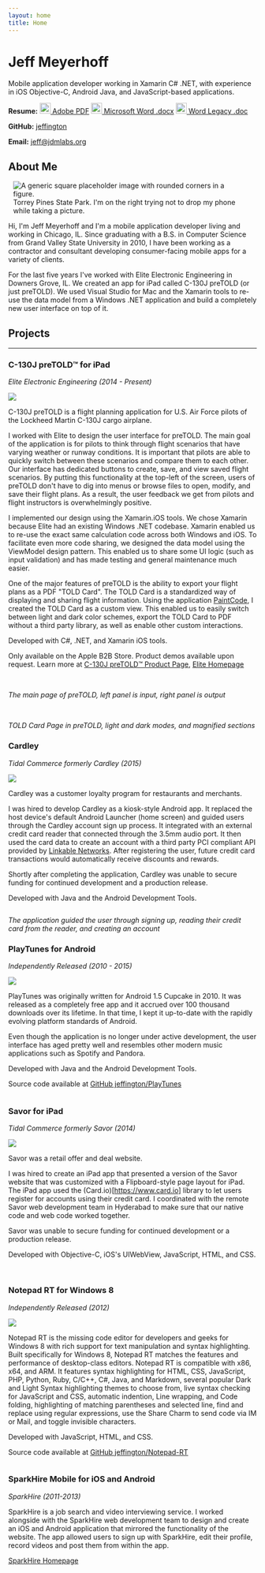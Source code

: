 ```yaml
---
layout: home
title: Home
---
```


# Jeff Meyerhoff

Mobile application developer working in Xamarin C# .NET, with experience in iOS Objective-C, Android Java, and JavaScript-based applications.

**Resume:** <a href="/assets/documents/Jeff Meyerhoff Resume October 2018.pdf"><img src="/assets/images/icons8-pdf-100.png" style="height: 22px; width: 22px;"/> Adobe PDF</a> <a href="/assets/documents/Jeff Meyerhoff Resume October 2018.docx"><img src="/assets/images/icons8-microsoft-word-100.png" style="height: 22px; width: 22px"/> Microsoft Word .docx</a> <a href="/assets/documents/Jeff Meyerhoff Resume October 2018.doc"><img src="/assets/images/icons8-word-100.png" style="height: 22px; width: 22px;"/> Word Legacy .doc</a>

**GitHub:** <a href="https://github.com/jeffington">jeffington</a>

**Email:** <a href="mailto:jeff@jdmlabs.org">jeff@jdmlabs.org</a>

## About Me
<figure class="figure float-right" style="margin-left: 10px;">
  <img src="/assets/images/jeff-torrey-pines18.jpg" class="figure-img img-fluid rounded" alt="A generic square placeholder image with rounded corners in a figure.">
  <figcaption class="figure-caption">Torrey Pines State Park. I'm on the right trying not to drop my phone while taking a picture.</figcaption>
</figure>

Hi, I'm Jeff Meyerhoff and I'm a mobile application developer living and working in Chicago, IL. Since graduating with a B.S. in Computer Science from Grand Valley State University in 2010, I have been working as a contractor and consultant developing consumer-facing mobile apps for a variety of clients.

For the last five years I've worked with Elite Electronic Engineering in Downers Grove, IL. We created an app for iPad called C-130J preTOLD (or just preTOLD). We used Visual Studio for Mac and the Xamarin tools to re-use the data model from a Windows .NET application and build a completely new user interface on top of it.

## Projects

---

### C-130J preTOLD™ for iPad

_Elite Electronic Engineering (2014 - Present)_

<img class="icon-img float-left" src="/assets/images/projects/pretold/pretold-app-icon-96.png" />

C-130J preTOLD is a flight planning application for U.S. Air Force pilots of the Lockheed Martin C-130J cargo airplane.

I worked with Elite to design the user interface for preTOLD. The main goal of the application is for pilots to think through flight scenarios that have varying weather or runway conditions. It is important that pilots are able to quickly switch between these scenarios and compare them to each other. Our interface has dedicated buttons to create, save, and view saved flight scenarios. By putting this functionality at the top-left of the screen, users of preTOLD don't have to dig into menus or browse files to open, modify, and save their flight plans. As a result, the user feedback we get from pilots and flight instructors is overwhelmingly positive.


I implemented our design using the Xamarin.iOS tools. We chose Xamarin because Elite had an existing Windows .NET codebase. Xamarin enabled us to re-use the exact same calculation code across both Windows and iOS. To facilitate even more code sharing, we designed the data model using the ViewModel design pattern. This enabled us to share some UI logic (such as input validation) and has made testing and general maintenance much easier.

One of the major features of preTOLD is the ability to export your flight plans as a PDF "TOLD Card". The TOLD Card is a standardized way of displaying and sharing flight information. Using the application <a href="https://www.paintcodeapp.com">PaintCode</a>, I created the TOLD Card as a custom view. This enabled us to easily switch between light and dark color schemes, export the TOLD Card to PDF without a third party library, as well as enable other custom interactions.

Developed with C#, .NET, and Xamarin iOS tools.

Only available on the Apple B2B Store. Product demos available upon request. Learn more at [C-130J preTOLD™ Product Page](https://www.elitetest.com/engineering-services/aviation-software-services/c-130-pretold), [Elite Homepage](www.elitetest.com/)


<a href="/assets/images/projects/pretold/screenshot-port-1.png"><img src="/assets/images/projects/pretold/screenshot-port-1.png" alt="" class="img-thumbnail img-ipad-port"></a>
<a href="/assets/images/projects/pretold/screenshot-port-2.png"><img src="/assets/images/projects/pretold/screenshot-port-2.png" alt="" class="img-thumbnail img-ipad-port"></a>
<a href="/assets/images/projects/pretold/screenshot-port-3.png"><img src="/assets/images/projects/pretold/screenshot-port-3.png" alt="" class="img-thumbnail img-ipad-port"></a>
<a href="/assets/images/projects/pretold/screenshot-port-4.png"><img src="/assets/images/projects/pretold/screenshot-port-4.png" alt="" class="img-thumbnail img-ipad-port"></a>
<a href="/assets/images/projects/pretold/screenshot-port-5.png"><img src="/assets/images/projects/pretold/screenshot-port-5.png" alt="" class="img-thumbnail img-ipad-port"></a>
<a href="/assets/images/projects/pretold/screenshot-port-6.png"><img src="/assets/images/projects/pretold/screenshot-port-6.png" alt="" class="img-thumbnail img-ipad-port"></a>
<a href="/assets/images/projects/pretold/screenshot-port-7.png"><img src="/assets/images/projects/pretold/screenshot-port-7.png" alt="" class="img-thumbnail img-ipad-port"></a>
<a href="/assets/images/projects/pretold/screenshot-port-8.png"><img src="/assets/images/projects/pretold/screenshot-port-8.png" alt="" class="img-thumbnail img-ipad-port"></a>
<a href="/assets/images/projects/pretold/screenshot-port-9.png"><img src="/assets/images/projects/pretold/screenshot-port-9.png" alt="" class="img-thumbnail img-ipad-port"></a>
<a href="/assets/images/projects/pretold/screenshot-port-10.png"><img src="/assets/images/projects/pretold/screenshot-port-10.png" alt="" class="img-thumbnail img-ipad-port"></a>

_The main page of preTOLD, left panel is input, right panel is output_

<a href="/assets/images/projects/pretold/screenshot-port-11.png"><img src="/assets/images/projects/pretold/screenshot-port-11.png" alt="" class="img-thumbnail img-ipad-port"></a>
<a href="/assets/images/projects/pretold/screenshot-port-12.png"><img src="/assets/images/projects/pretold/screenshot-port-12.png" alt="" class="img-thumbnail img-ipad-port"></a>
<a href="/assets/images/projects/pretold/screenshot-port-13.png"><img src="/assets/images/projects/pretold/screenshot-port-13.png" alt="" class="img-thumbnail img-ipad-port"></a>
<a href="/assets/images/projects/pretold/screenshot-port-14.png"><img src="/assets/images/projects/pretold/screenshot-port-14.png" alt="" class="img-thumbnail img-ipad-port"></a>
<a href="/assets/images/projects/pretold/screenshot-port-15.png"><img src="/assets/images/projects/pretold/screenshot-port-15.png" alt="" class="img-thumbnail img-ipad-port"></a>

_TOLD Card Page in preTOLD, light and dark modes, and magnified sections_

### Cardley

_Tidal Commerce formerly Cardley (2015)_

<img class="icon-img float-left" src="/assets/images/projects/cardley/cardley-app-icon-96.png">

Cardley was a customer loyalty program for restaurants and merchants.

I was hired to develop Cardley as a kiosk-style Android app. It replaced the host device's default Android Launcher (home screen) and guided users through the Cardley account sign up process. It integrated with an external credit card reader that connected through the 3.5mm audio port. It then used the card data to create an account with a third party PCI compliant API provided by [Linkable Networks](https://linkablenetworks.com). After registering the user, future credit card transactions would automatically receive discounts and rewards.

Shortly after completing the application, Cardley was unable to secure funding for continued development and a production release.

Developed with Java and the Android Development Tools.

<a href="/assets/images/projects/cardley/cardley-screenshot-1.png"><img src="/assets/images/projects/cardley/cardley-screenshot-1.png" alt="" class="img-thumbnail img-kiosk-land"></a><a href="/assets/images/projects/cardley/cardley-screenshot-2.png"><img src="/assets/images/projects/cardley/cardley-screenshot-2.png" alt="" class="img-thumbnail img-kiosk-land"></a><a href="/assets/images/projects/cardley/cardley-screenshot-3.png"><img src="/assets/images/projects/cardley/cardley-screenshot-3.png" alt="" class="img-thumbnail img-kiosk-land"></a><a href="/assets/images/projects/cardley/cardley-screenshot-4.png"><img src="/assets/images/projects/cardley/cardley-screenshot-4.png" alt="" class="img-thumbnail img-kiosk-land"></a><a href="/assets/images/projects/cardley/cardley-screenshot-5.png"><img src="/assets/images/projects/cardley/cardley-screenshot-5.png" alt="" class="img-thumbnail img-kiosk-land"></a><a href="/assets/images/projects/cardley/cardley-screenshot-6.png"><img src="/assets/images/projects/cardley/cardley-screenshot-6.png" alt="" class="img-thumbnail img-kiosk-land"></a>

_The application guided the user through signing up, reading their credit card from the reader, and creating an account_


### PlayTunes for Android 

_Independently Released (2010 - 2015)_

<img class="icon-img float-left" src="/assets/images/projects/playtunes/playtunes3-app-icon-96.png"/>

PlayTunes was originally written for Android 1.5 Cupcake in 2010. It was released as a completely free app and it accrued over 100 thousand downloads over its lifetime. In that time, I kept it up-to-date with the rapidly evolving platform standards of Android.

Even though the application is no longer under active development, the user interface has aged pretty well and resembles other modern music applications such as Spotify and Pandora.

Developed with Java and the Android Development Tools.

Source code available at <a href="https://github.com/jeffington/PlayTunes">GitHub jeffington/PlayTunes</a>

<a href="/assets/images/projects/playtunes/screenshot-1.png"><img src="/assets/images/projects/playtunes/screenshot-1.png" alt="" class="img-thumbnail img-android-port"></a><a href="/assets/images/projects/playtunes/screenshot-2.png"><img src="/assets/images/projects/playtunes/screenshot-2.png" alt="" class="img-thumbnail img-android-port"></a><a href="/assets/images/projects/playtunes/screenshot-3.png"><img src="/assets/images/projects/playtunes/screenshot-3.png" alt="" class="img-thumbnail img-android-port"></a><a href="/assets/images/projects/playtunes/screenshot-4.png"><img src="/assets/images/projects/playtunes/screenshot-4.png" alt="" class="img-thumbnail img-android-port"></a><a href="/assets/images/projects/playtunes/screenshot-5.png"><img src="/assets/images/projects/playtunes/screenshot-5.png" alt="" class="img-thumbnail img-android-port"></a><a href="/assets/images/projects/playtunes/screenshot-6.png"><img src="/assets/images/projects/playtunes/screenshot-6.png" alt="" class="img-thumbnail img-android-port"></a><a href="/assets/images/projects/playtunes/screenshot-7.png"><img src="/assets/images/projects/playtunes/screenshot-7.png" alt="" class="img-thumbnail img-android-port"></a><a href="/assets/images/projects/playtunes/screenshot-8.png"><img src="/assets/images/projects/playtunes/screenshot-8.png" alt="" class="img-thumbnail img-android-port"></a>


### Savor for iPad

_Tidal Commerce formerly Savor (2014)_

<img class="icon-img float-left" src="/assets/images/projects/savor-app-icon-96.png">

Savor was a retail offer and deal website.

I was hired to create an iPad app that presented a version of the Savor website that was customized with a Flipboard-style page layout for iPad. The iPad app used the (Card.io)[https://www.card.io] library to let users register for accounts using their credit card. I coordinated with the remote Savor web development team in Hyderabad to make sure that our native code and web code worked together.

Savor was unable to secure funding for continued development or a production release.

Developed with Objective-C, iOS's UIWebView, JavaScript, HTML, and CSS.


<a href="/assets/images/projects/savor/savor-screenshot-1.jpg" data-gallery="#gallery-savor"><img src="/assets/images/projects/savor/savor-screenshot-1.jpg" alt="" class="img-thumbnail img-ipad-land"></a>
<a href="/assets/images/projects/savor/savor-screenshot-2.jpg" data-gallery="#gallery-savor"><img src="/assets/images/projects/savor/savor-screenshot-2.jpg" alt="" class="img-thumbnail img-ipad-land"></a>
<a href="/assets/images/projects/savor/savor-screenshot-3.jpg" data-gallery="#gallery-savor"><img src="/assets/images/projects/savor/savor-screenshot-3.jpg" alt="" class="img-thumbnail img-ipad-land"></a>
<a href="/assets/images/projects/savor/savor-screenshot-4.jpg" data-gallery="#gallery-savor"><img src="/assets/images/projects/savor/savor-screenshot-4.jpg" alt="" class="img-thumbnail img-ipad-land"></a>
<a href="/assets/images/projects/savor/savor-screenshot-5.jpg" data-gallery="#gallery-savor"><img src="/assets/images/projects/savor/savor-screenshot-5.jpg" alt="" class="img-thumbnail img-ipad-land"></a>
<a href="/assets/images/projects/savor/savor-screenshot-6.jpg" data-gallery="#gallery-savor"><img src="/assets/images/projects/savor/savor-screenshot-6.jpg" alt="" class="img-thumbnail img-ipad-land"></a>
<a href="/assets/images/projects/savor/savor-screenshot-7.jpg" data-gallery="#gallery-savor"><img src="/assets/images/projects/savor/savor-screenshot-7.jpg" alt="" class="img-thumbnail img-ipad-land"></a>


### Notepad RT for Windows 8

_Independently Released (2012)_

<img class="icon-img float-left" src="/assets/images/projects/notepadrt/notepadrt-app-icon-96.png">

Notepad RT is the missing code editor for developers and geeks for Windows 8 with rich support for text manipulation and syntax highlighting. Built specifically for Windows 8, Notepad RT matches the features and performance of desktop-class editors. Notepad RT is compatible with x86, x64, and ARM. It features syntax highlighting for HTML, CSS, JavaScript, PHP, Python, Ruby, C/C++, C#, Java, and Markdown, several popular Dark and Light Syntax highlighting themes to choose from, live syntax checking for JavaScript and CSS, automatic indention, Line wrapping, and Code folding, highlighting of matching parentheses and selected line, find and replace using regular expressions, use the Share Charm to send code via IM or Mail, and toggle invisible characters.

Developed with JavaScript, HTML, and CSS.

Source code available at <a href="https://github.com/jeffington/Notepad-RT">GitHub jeffington/Notepad-RT</a>

<a href="/assets/images/projects/notepadrt/notepadrt-screenshot1.jpg"><img src="/assets/images/projects/notepadrt/notepadrt-screenshot1.jpg" alt="" class="img-thumbnail img-windows-land"></a><a href="/assets/images/projects/notepadrt/notepadrt-screenshot2.jpg"><img src="/assets/images/projects/notepadrt/notepadrt-screenshot2.jpg" alt="" class="img-thumbnail img-windows-land"></a>


### SparkHire Mobile for iOS and Android

_SparkHire (2011-2013)_

SparkHire is a job search and video interviewing service. I worked alongside with the SparkHire web development team to design and create an iOS and Android application that mirrored the functionality of the website. The app allowed users to sign up with SparkHire, edit their profile, record videos and post them from within the app.

[SparkHire Homepage](https://sparkhire.com)